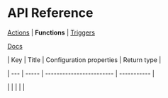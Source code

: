 <title>API Functions</title>

# API Reference
[Actions](./api-actions.html) | **Functions** | [Triggers](./api-triggers.html)

[Docs](./)

| Key | Title | Configuration properties | Return type |

| --- | ----- | ------------------------ | ----------- |

|     |       |                          |             |

<script type="module" src="../scripts/docs.js"></script>
<script>
  docs_fetchWithCache('../functions.json').then(res => res.json()).then(res => {
    if (res.status !== 'success') {
      console.log('Non success response received from Modd.io API: %o', res);
      alert('Non-success response received from Modd.io API. Check console for details.');
      return;
    }
    const table = document.querySelector('table');
    for (const func of res.message) {
      if (func.data.type === 'function') {
        const row = table.insertRow();
        row.insertCell().textContent = func.key;
        row.insertCell().textContent = func.title;
        row.insertCell().textContent = `{ ${func.data.fragments.filter(frag => frag.type === 'variable').map(frag => `${frag.field}: ${frag.extraData?.dataType || frag.dataType}`).join(', ')} }`;
        row.insertCell().textContent = func.data.category;
      }
    }
  }).catch(err => {
    console.error(err);
    alert('An error occured while fetching Modd.io API. Check console for details.');
  });
</script>